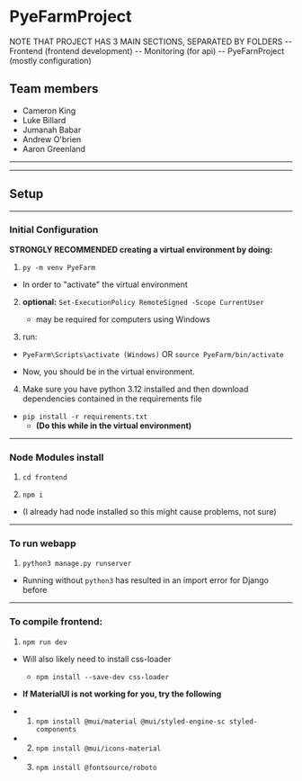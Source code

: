 # PyeFarmProject

NOTE THAT PROJECT HAS 3 MAIN SECTIONS, SEPARATED BY FOLDERS
-- Frontend (frontend development) 
-- Monitoring (for api)
-- PyeFarnProject (mostly configuration)

## Team members

- Cameron King
- Luke Billard
- Jumanah Babar
- Andrew O'brien
- Aaron Greenland

---
---

## Setup

---

### Initial Configuration

__STRONGLY RECOMMENDED creating a virtual environment by doing:__

1. ``py -m venv PyeFarm``

- In order to "activate" the virtual environment

2. __optional:__ ``Set-ExecutionPolicy RemoteSigned -Scope CurrentUser``
    - may be required for computers using Windows

3. run:

- ``PyeFarm\Scripts\activate (Windows)``
OR
``source PyeFarm/bin/activate``

- Now, you should be in the virtual environment.

4. Make sure you have python 3.12 installed and then download dependencies contained in the requirements file

- ``pip install -r requirements.txt``
  - __(Do this while in the virtual environment)__

---

### Node Modules install

1. ``cd frontend``

2. ``npm i``

- (I already had node installed so this might cause problems, not sure)

---

### To run webapp

1. ``python3 manage.py runserver``

- Running without ``python3`` has resulted in an import error for Django before

---

### To compile frontend:

1. ``npm run dev``

- Will also likely need to install css-loader 
  - ``npm install --save-dev css-loader``

- __If MaterialUI is not working for you, try the following__
- 1. ``npm install @mui/material @mui/styled-engine-sc styled-components``
- 2. ``npm install @mui/icons-material``
- 3. ``npm install @fontsource/roboto``
